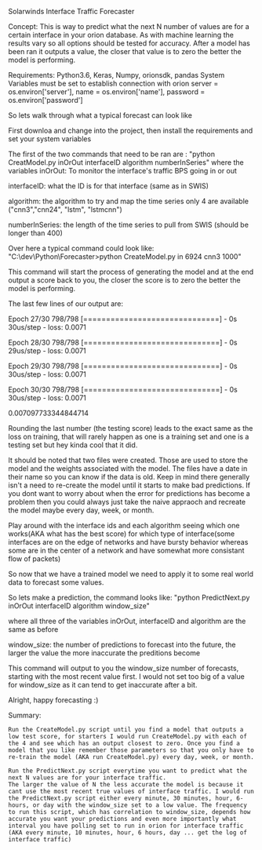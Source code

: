 Solarwinds Interface Traffic Forecaster 

Concept: This is way to predict what the next N number of values are for a certain interface in your orion database. As with machine learning the results vary so all options should be tested for accuracy. After a model has been ran it outputs a value, the closer that value is to zero the better the model is performing.

Requirements: Python3.6, Keras, Numpy, orionsdk, pandas
System Variables must be set to establish connection with orion 
server = os.environ['server'],
name = os.environ['name'],
password = os.environ['password']

So lets walk through what a typical forecast can look like

First downloa and change into the project, then install the requirements and set your system variables 

The first of the two commands that need to be ran are :
"python CreatModel.py inOrOut interfaceID algorithm numberInSeries"
where the variables
inOrOut: To monitor the  interface's traffic BPS going in or out 

interfaceID: what the ID is for that interface (same as in SWIS)

algorithm: the algorithm to try and map the time series only 4 are available ("cnn3","cnn24", "lstm", "lstmcnn")

numberInSeries: the length of the time series to pull from SWIS (should be longer than 400)

Over here a typical command could look like: 
"C:\dev\Python\Forecaster>python CreateModel.py in 6924 cnn3 1000"

This command will start the process of generating the model and at the end output a score back to you, the closer the score is to zero the better the model is performing. 

The last few lines of our output are:


Epoch 27/30
798/798 [==============================] - 0s 30us/step - loss: 0.0071

Epoch 28/30
798/798 [==============================] - 0s 29us/step - loss: 0.0071

Epoch 29/30
798/798 [==============================] - 0s 30us/step - loss: 0.0071

Epoch 30/30
798/798 [==============================] - 0s 30us/step - loss: 0.0071

0.007097733344844714

Rounding the last number (the testing score) leads to the exact same as the loss on training, that will rarely happen as one is a training set and one is a testing set but hey kinda cool that it did. 

It should be noted that two files were created. 
Those are used to store the model and the weights associated with the model. 
The files have a date in their name so you can know if the data is old. Keep in mind there generally isn't a need to re-create the model until it starts to make bad predictions. If you dont want to worry about when the error for predictions has become a problem then you could always just take the naive appraoch and recreate the model maybe every day, week, or month. 

Play around with the interface ids and each algorithm seeing which one works(AKA what has the best score) for which type of interface(some interfaces are on the edge of networks and have bursty behavior whereas some are in the center of a network and have somewhat more consistant flow of packets)

So now that we have a trained model we need to apply it to some real world data to forecast some values. 

So lets make a prediction, the command looks like:
"python PredictNext.py inOrOut interfaceID algorithm window_size"

where all three of the variables inOrOut, interfaceID and algorithm are the same as before

window_size: the number of predictions to forecast into the future, the larger the value the more inaccurate the preditions become 


This command will output to you the window_size number of forecasts, starting with the most recent value first. I would not set too big of a value for window_size as it can tend to get inaccurate after a bit. 

Alright, happy forecasting :)



Summary:
    
    Run the CreateModel.py script until you find a model that outputs a low test score, for starters I would run CreateModel.py with each of the 4 and see which has an output closest to zero. Once you find a model that you like remember those parameters so that you only have to re-train the model (AKA run CreateModel.py) every day, week, or month. 
    
    Run the PredictNext.py script everytime you want to predict what the next N values are for your interface traffic. 
    The larger the value of N the less accurate the model is because it cant use the most recent true values of interface traffic. I would run the PredictNext.py script either every minute, 30 minutes, hour, 6-hours, or day with the window_size set to a low value. The frequency to run this script, which has correlation to window_size, depends how accurate you want your predictions and even more importantly what interval you have polling set to run in orion for interface traffic (AKA every minute, 10 minutes, hour, 6 hours, day ... get the log of interface traffic)
